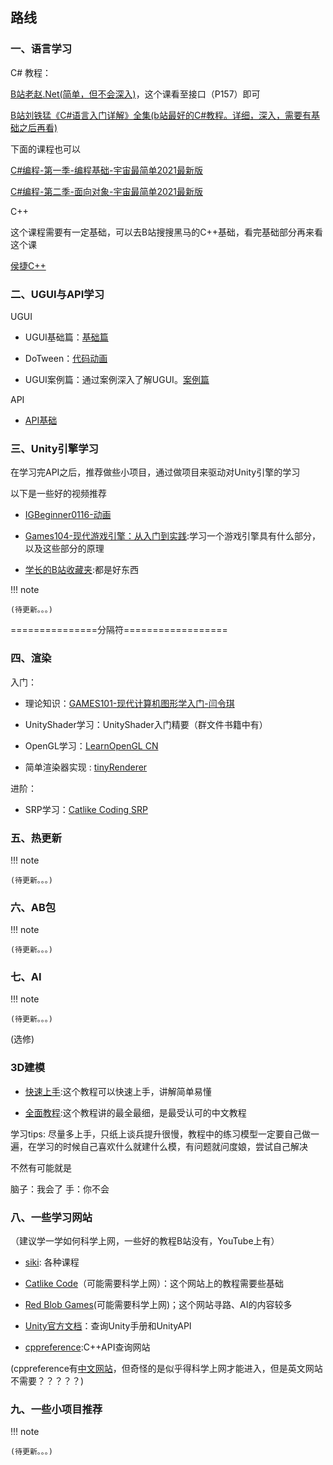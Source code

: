 
## 路线

### 一、语言学习
C# 教程：

[B站老赵.Net(简单，但不会深入)](https://www.bilibili.com/video/BV17G4y1b78i)，这个课看至接口（P157）即可

[B站刘铁猛《C#语言入门详解》全集(b站最好的C#教程。详细，深入，需要有基础之后再看)](https://www.bilibili.com/video/BV13b411b7Ht)

下面的课程也可以

[C#编程-第一季-编程基础-宇宙最简单2021最新版](https://www.sikiedu.com/course/926)

[C#编程-第二季-面向对象-宇宙最简单2021最新版](https://www.sikiedu.com/course/931/tasks)

C++

这个课程需要有一定基础，可以去B站搜搜黑马的C++基础，看完基础部分再来看这个课

[侯捷C++](https://pan.baidu.com/s/1_W_HojhCrBJBiJ8z1hDVaw?pwd=fspk)

### 二、UGUI与API学习

UGUI

- UGUI基础篇：[基础篇](https://www.sikiedu.com/course/468/tasks)

- DoTween：[代码动画](https://www.sikiedu.com/course/328/tasks)

- UGUI案例篇：通过案例深入了解UGUI。[案例篇](https://pan.baidu.com/s/1OdFIbfcXn9BI6SAB612pBQ?pwd=y2kv)


API

- [API基础](https://www.sikiedu.com/course/987) 

### 三、Unity引擎学习
在学习完API之后，推荐做些小项目，通过做项目来驱动对Unity引擎的学习

以下是一些好的视频推荐

- [IGBeginner0116-动画](https://www.bilibili.com/video/BV1sh411p7iX?vd_source=dd621f1760bd92b0643b88aa9dbe564e)

- [Games104-现代游戏引擎：从入门到实践](https://www.bilibili.com/video/BV1oU4y1R7Km?vd_source=dd621f1760bd92b0643b88aa9dbe564e):学习一个游戏引擎具有什么部分，以及这些部分的原理

- [学长的B站收藏夹](https://www.bilibili.com/medialist/detail/ml753317950?type=1):都是好东西

!!! note

    (待更新。。。)

===============分隔符==================
### 四、渲染

入门：

- 理论知识：[GAMES101-现代计算机图形学入门-闫令琪](https://www.bilibili.com/video/BV1X7411F744?from=search&seid=1765683440320505655)

- UnityShader学习：UnityShader入门精要（群文件书籍中有）

- OpenGL学习：[LearnOpenGL CN](https://learnopengl-cn.github.io/intro/)

- 简单渲染器实现 : [tinyRenderer](https://github.com/ssloy/tinyrenderer/wiki)


进阶：

- SRP学习：[Catlike Coding SRP](https://catlikecoding.com/unity/tutorials/custom-srp/)

### 五、热更新
!!! note

    (待更新。。。)

### 六、AB包
!!! note

    (待更新。。。)

### 七、AI
!!! note

    (待更新。。。)
(选修)
### 3D建模

- [快速上手](https://www.bilibili.com/video/BV14u41147YH/):这个教程可以快速上手，讲解简单易懂

- [全面教程](https://www.bilibili.com/video/BV1zh411Y7LX/):这个教程讲的最全最细，是最受认可的中文教程

学习tips: 尽量多上手，只纸上谈兵提升很慢，教程中的练习模型一定要自己做一遍，在学习的时候自己喜欢什么就建什么模，有问题就问度娘，尝试自己解决

不然有可能就是

脑子：我会了
手：你不会


### 八、一些学习网站
（建议学一学如何科学上网，一些好的教程B站没有，YouTube上有）


- [siki](https://www.sikiedu.com/page/unitypath): 各种课程 


- [Catlike Code](https://catlikecoding.com/unity/tutorials/)（可能需要科学上网）：这个网站上的教程需要些基础


- [Red Blob Games](https://www.redblobgames.com/)(可能需要科学上网)；这个网站寻路、AI的内容较多


- [Unity官方文档](https://docs.unity.cn/cn/2018.4/Manual/index.html)：查询Unity手册和UnityAPI


- [cppreference](https://en.cppreference.com/w/):C++API查询网站


(cppreference有[中文网站](https://www.apiref.com/cpp-zh/index.html)，但奇怪的是似乎得科学上网才能进入，但是英文网站不需要？？？？？)




###  九、一些小项目推荐
!!! note

    (待更新。。。)